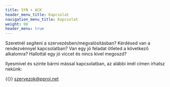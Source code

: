 ```yaml
---
title: SYN + ACK
header_menu_title: Kapcsolat
navigation_menu_title: Kapcsolat
weight: 98
header_menu: true
---
```


Szeretnél segíteni a szervezésben/megvalósításban? Kérdésed van a rendezvénnyel kapcsolatban? Van egy jó feladat ötleted a következő alkalomra? Hallottál egy jó viccet és nincs kivel megoszd?

Ilyesmivel és szinte bármi mással kapcsolatban, az alábbi ímél címen írhatsz nekünk:

{{<icon class="fa fa-envelope">}}&nbsp;[szervezok@pproj.net](mailto:szervezok@pproj.net)
